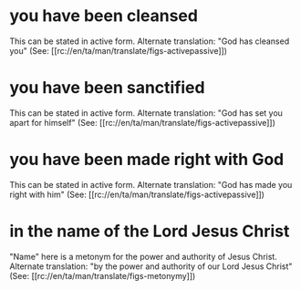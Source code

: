 # you have been cleansed

This can be stated in active form. Alternate translation: "God has cleansed you" (See: [[rc://en/ta/man/translate/figs-activepassive]])

# you have been sanctified

This can be stated in active form. Alternate translation: "God has set you apart for himself" (See: [[rc://en/ta/man/translate/figs-activepassive]])

# you have been made right with God

This can be stated in active form. Alternate translation: "God has made you right with him" (See: [[rc://en/ta/man/translate/figs-activepassive]])

# in the name of the Lord Jesus Christ

"Name" here is a metonym for the power and authority of Jesus Christ. Alternate translation: "by the power and authority of our Lord Jesus Christ" (See: [[rc://en/ta/man/translate/figs-metonymy]])

